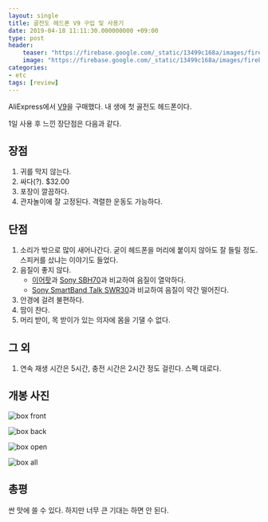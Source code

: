 ```yaml
---
layout: single
title: 골전도 헤드폰 V9 구입 및 사용기
date: 2019-04-18 11:11:30.000000000 +09:00
type: post
header:
    teaser: "https://firebase.google.com/_static/13499c168a/images/firebase/lockup.png?hl=ko"
    image: "https://firebase.google.com/_static/13499c168a/images/firebase/lockup.png?hl=ko"
categories:
- etc
tags: [review]
---
```


AliExpress에서 [V9](https://ko.aliexpress.com/item/V9-Bluetooth-5-0-touchless-PK-Z8/32992975093.html?spm=a2g0s.9042311.0.0.15e64c4dItoIjM)을 구매했다. 내 생에 첫 골전도 헤드폰이다.

1일 사용 후 느낀 장단점은 다음과 같다.

## 장점

1. 귀를 막지 않는다.
1. 싸다(?). $32.00
1. 포장이 깔끔하다.
1. 관자놀이에 잘 고정된다. 격렬한 운동도 가능하다.

## 단점

1. 소리가 밖으로 많이 새어나간다. 굳이 헤드폰을 머리에 붙이지 않아도 잘 들릴 정도. 스피커를 샀냐는 이야기도 들었다.
1. 음질이 좋지 않다. 
    - [이어팟](https://www.apple.com/kr/shop/product/MNHF2FE/A/35mm-%ED%97%A4%EB%93%9C%ED%8F%B0-%ED%94%8C%EB%9F%AC%EA%B7%B8-earpods)과 [Sony SBH70](https://support.sonymobile.com/kr/stereobluetoothheadsetsbh70/userguide/function-overview/#gref)과 비교하여 음질이 열악하다.
    - [Sony SmartBand Talk SWR30](https://www.sonymobile.com/kr/products/smart-products/smartband-talk-swr30/#gref)과 비교하여 음질이 약간 떨어진다.
1. 안경에 걸려 불편하다.
1. 땀이 찬다.
1. 머리 받이, 목 받이가 있는 의자에 몸을 기댈 수 없다.

## 그 외

1. 연속 재생 시간은 5시간, 충전 시간은 2시간 정도 걸린다. 스펙 대로다.

## 개봉 사진

![box front](https://i.imgur.com/s4pMVJt.jpg)

![box back](https://i.imgur.com/T5yqvhs.jpg)

![box open](https://i.imgur.com/NWl15Wr.jpg)

![box all](https://i.imgur.com/r5H9JQ3.jpg)


## 총평

싼 맛에 쓸 수 있다. 하지만 너무 큰 기대는 하면 안 된다.
